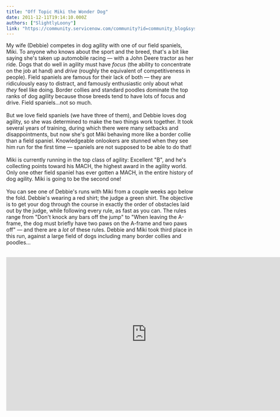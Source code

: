 ```yaml
---
title: "Off Topic Miki the Wonder Dog"
date: 2011-12-11T19:14:10.000Z
authors: ["SlightlyLoony"]
link: "https://community.servicenow.com/community?id=community_blog&sys_id=764d6229dbd0dbc01dcaf3231f9619cc"
---
```

<p>My wife (Debbie) competes in dog agility with one of our field spaniels, Miki. To anyone who knows about the sport and the breed, that's a bit like saying she's taken up automobile racing — with a John Deere tractor as her ride. Dogs that do well in agility must have <i>focus</i> (the ability to concentrate on the job at hand) and <i>drive</i> (roughly the equivalent of competitiveness in people). Field spaniels are famous for their lack of both — they are ridiculously easy to distract, and famously enthusiastic only about what <i>they</i> feel like doing. Border collies and standard poodles dominate the top ranks of dog agility because those breeds tend to have lots of focus and drive. Field spaniels...not so much.<br /><br />But we love field spaniels (we have three of them), and Debbie loves dog agility, so she was determined to make the two things work together. It took several years of training, during which there were many setbacks and disappointments, but now she's got Miki behaving more like a border collie than a field spaniel. Knowledgeable onlookers are stunned when they see him run for the first time — spaniels are not supposed to be able to do that!<br /><br />Miki is currently running in the top class of agility: Excellent "B", and he's collecting points toward his MACH, the highest award in the agility world. Only one other field spaniel has ever gotten a MACH, in the entire history of dog agility. Miki is going to be the second one!<br /><br />You can see one of Debbie's runs with Miki from a couple weeks ago below the fold. Debbie's wearing a red shirt; the judge a green shirt. The objective is to get your dog through the course in exactly the order of obstacles laid out by the judge, while following every rule, as fast as you can. The rules range from "Don't knock any bars off the jump" to "When leaving the A-frame, the dog must briefly have two paws on the A-frame and two paws off" — and there are a <i>lot</i> of these rules. Debbie and Miki took third place in this run, against a large field of dogs including many border collies and poodles...<br /><!--break--><br /><center><embed width="750" height="411" src="http://www.youtube.com/embed/5LENAFPqdIw?rel=0" frameborder="0" allowfullscreen=""></embed></center></p>